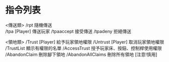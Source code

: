 # 指令列表
<傳送類>
/rpt 隨機傳送 <br />
/tpa [Player] 傳送玩家
/tpaaccept 接受傳送
/tpadeny 拒絕傳送

<領地類>
/Trust [Player] 給予玩家領地權限
/Untrust [Player] 取消玩家領地權限
/TrustList 顯示有權限的名單
/AccessTrust 授予玩家床、按鈕、控制桿使用權限
/AbandonClaim  刪除腳下領地
/AbandonAllClaims 刪除所有領地 [注意!慎用]

